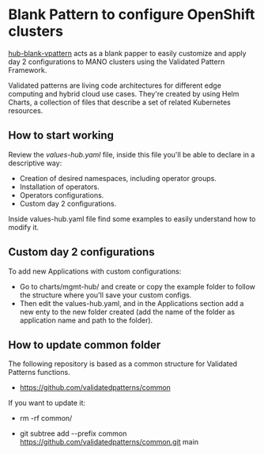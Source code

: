 # Blank Pattern to configure OpenShift clusters

[hub-blank-vpattern](https://github.com/jtovarro/hub-blank-vpattern) acts as a blank papper to easily customize and apply day 2 configurations to MANO clusters using the Validated Pattern Framework. 

Validated patterns are living code architectures for different edge computing and hybrid cloud use cases. They're created by using Helm Charts, a collection of files that describe a set of related Kubernetes resources.

## How to start working

Review the *values-hub.yaml* file, inside this file you'll be able to declare in a descriptive way:
  
  - Creation of desired namespaces, including operator groups.
  - Installation of operators.
  - Operators configurations.
  - Custom day 2 configurations.

Inside values-hub.yaml file find some examples to easily understand how to modify it.

## Custom day 2 configurations

To add new Applications with custom configurations:

  - Go to charts/mgmt-hub/ and create or copy the example folder to follow the structure where you'll save your custom configs.
  - Then edit the values-hub.yaml, and in the Applications section add a new enty to the new folder created (add the name of the folder as application name and path to the folder).

## How to update common folder

The following repository is based as a common structure for Validated Patterns functions.

- https://github.com/validatedpatterns/common

If you want to update it:

- rm -rf common/

- git subtree add --prefix common https://github.com/validatedpatterns/common.git main
